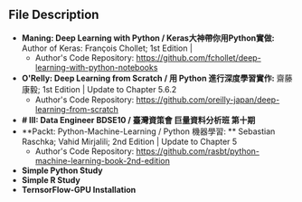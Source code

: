 ## File Description
* **Maning: Deep Learning with Python / Keras大神帶你用Python實做:** Author of Keras: François Chollet; 1st Edition |
  * Author's Code Repository: https://github.com/fchollet/deep-learning-with-python-notebooks
* **O'Relly: Deep Learning from Scratch / 用 Python 進行深度學習實作:** 齋藤康毅; 1st Edition | Update to Chapter 5.6.2
  * Author's Code Repository: https://github.com/oreilly-japan/deep-learning-from-scratch
* **# III: Data Engineer BDSE10 / 臺灣資策會 巨量資料分析班 第十期**
* **Packt: Python-Machine-Learning / Python 機器學習: ** Sebastian Raschka; Vahid Mirjalili; 2nd Edition | Update to Chapter 5
  * Author's Code Repository: https://github.com/rasbt/python-machine-learning-book-2nd-edition
* **Simple Python Study**
* **Simple R Study**
* **TernsorFlow-GPU Installation**